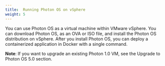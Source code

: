```yaml
---
title:  Running Photon OS on vSphere
weight: 5
---
```


You can use Photon OS as a virtual machine within VMware vSphere. You can download Photon OS, as an OVA or ISO file, and install the Photon OS distribution on vSphere. After you install Photon OS, you can deploy a containerized application in Docker with a single command.

**Note**: If you want to upgrade an existing Photon 1.0 VM, see the Upgrade to Photon OS 5.0 section. 



